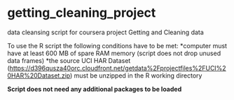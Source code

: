 getting_cleaning_project
========================

data cleansing script for coursera project Getting and Cleaning data

To use the R script the following conditions have to be met:
*computer must have at least 600 MB of spare RAM memory (script does not drop unused data frames)
*the source UCI HAR Dataset (https://d396qusza40orc.cloudfront.net/getdata%2Fprojectfiles%2FUCI%20HAR%20Dataset.zip) must be unzipped in the R working directory

__Script does not need any additional packages to be loaded__
